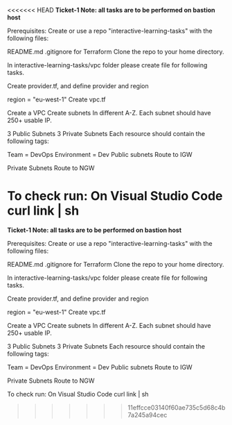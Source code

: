 <<<<<<< HEAD
**Ticket-1
Note: all tasks are to be performed on bastion host**

Prerequisites:
Create or use a repo "interactive-learning-tasks" with the following files:

README.md
.gitignore for Terraform
Clone the repo to your home directory.

In interactive-learning-tasks/vpc folder please create file for following tasks.

Create provider.tf, and define provider and region

region = "eu-west-1"
Create vpc.tf

Create a VPC
Create subnets In different A-Z. Each subnet should have 250+ usable IP.

3 Public Subnets
3 Private Subnets
Each resource should contain the following tags:

Team = DevOps
Environment = Dev
Public subnets Route to IGW

Private Subnets Route to NGW

To check run:
On Visual Studio Code
curl link | sh
=======
**Ticket-1
Note: all tasks are to be performed on bastion host**

Prerequisites:
Create or use a repo "interactive-learning-tasks" with the following files:

README.md
.gitignore for Terraform
Clone the repo to your home directory.

In interactive-learning-tasks/vpc folder please create file for following tasks.

Create provider.tf, and define provider and region

region = "eu-west-1"
Create vpc.tf

Create a VPC
Create subnets In different A-Z. Each subnet should have 250+ usable IP.

3 Public Subnets
3 Private Subnets
Each resource should contain the following tags:

Team = DevOps
Environment = Dev
Public subnets Route to IGW

Private Subnets Route to NGW

To check run:
On Visual Studio Code
curl link | sh
>>>>>>> 11effcce03140f60ae735c5d68c4b7a245a94cec

